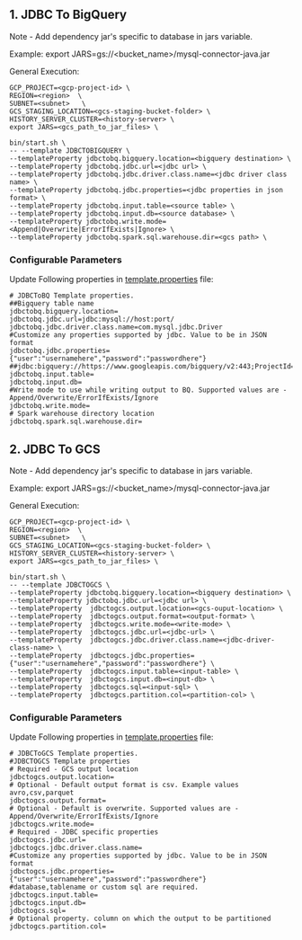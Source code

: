 ## 1. JDBC To BigQuery

Note - Add dependency jar's specific to database in jars variable. 

Example: export JARS=gs://<bucket_name>/mysql-connector-java.jar

General Execution:

```
GCP_PROJECT=<gcp-project-id> \
REGION=<region>  \
SUBNET=<subnet>   \
GCS_STAGING_LOCATION=<gcs-staging-bucket-folder> \
HISTORY_SERVER_CLUSTER=<history-server> \
export JARS=<gcs_path_to_jar_files> \

bin/start.sh \
-- --template JDBCTOBIGQUERY \
--templateProperty jdbctobq.bigquery.location=<bigquery destination> \
--templateProperty jdbctobq.jdbc.url=<jdbc url> \
--templateProperty jdbctobq.jdbc.driver.class.name=<jdbc driver class name> \
--templateProperty jdbctobq.jdbc.properties=<jdbc properties in json format> \
--templateProperty jdbctobq.input.table=<source table> \
--templateProperty jdbctobq.input.db=<source database> \
--templateProperty jdbctobq.write.mode=<Append|Overwrite|ErrorIfExists|Ignore> \
--templateProperty jdbctobq.spark.sql.warehouse.dir=<gcs path> \
```

### Configurable Parameters
Update Following properties in  [template.properties](../../../../../../../resources/template.properties) file:
```
# JDBCToBQ Template properties.
##Bigquery table name
jdbctobq.bigquery.location=
jdbctobq.jdbc.url=jdbc:mysql://host:port/
jdbctobq.jdbc.driver.class.name=com.mysql.jdbc.Driver
#Customize any properties supported by jdbc. Value to be in JSON format
jdbctobq.jdbc.properties={"user":"usernamehere","password":"passwordhere"}
##jdbc:bigquery://https://www.googleapis.com/bigquery/v2:443;ProjectId=nsadineni;OAuthType=1;
jdbctobq.input.table=
jdbctobq.input.db=
#Write mode to use while writing output to BQ. Supported values are - Append/Overwrite/ErrorIfExists/Ignore
jdbctobq.write.mode=
# Spark warehouse directory location
jdbctobq.spark.sql.warehouse.dir=
```


## 2. JDBC To GCS

Note - Add dependency jar's specific to database in jars variable.

Example: export JARS=gs://<bucket_name>/mysql-connector-java.jar

General Execution:

```
GCP_PROJECT=<gcp-project-id> \
REGION=<region>  \
SUBNET=<subnet>   \
GCS_STAGING_LOCATION=<gcs-staging-bucket-folder> \
HISTORY_SERVER_CLUSTER=<history-server> \
export JARS=<gcs_path_to_jar_files> \

bin/start.sh \
-- --template JDBCTOGCS \
--templateProperty jdbctobq.bigquery.location=<bigquery destination> \
--templateProperty jdbctobq.jdbc.url=<jdbc url> \
--templateProperty  jdbctogcs.output.location=<gcs-ouput-location> \
--templateProperty  jdbctogcs.output.format=<output-format> \
--templateProperty  jdbctogcs.write.mode=<write-mode> \
--templateProperty  jdbctogcs.jdbc.url=<jdbc-url> \
--templateProperty  jdbctogcs.jdbc.driver.class.name=<jdbc-driver-class-name> \
--templateProperty  jdbctogcs.jdbc.properties={"user":"usernamehere","password":"passwordhere"} \
--templateProperty  jdbctogcs.input.table=<input-table> \
--templateProperty  jdbctogcs.input.db=<input-db> \
--templateProperty  jdbctogcs.sql=<input-sql> \
--templateProperty  jdbctogcs.partition.col=<partition-col> \
```

### Configurable Parameters
Update Following properties in  [template.properties](../../../../../../../resources/template.properties) file:
```
# JDBCToGCS Template properties.
#JDBCTOGCS Template properties
# Required - GCS output location
jdbctogcs.output.location=
# Optional - Default output format is csv. Example values avro,csv,parquet
jdbctogcs.output.format=
# Optional - Default is overwrite. Supported values are - Append/Overwrite/ErrorIfExists/Ignore
jdbctogcs.write.mode=
# Required - JDBC specific properties
jdbctogcs.jdbc.url=
jdbctogcs.jdbc.driver.class.name=
#Customize any properties supported by jdbc. Value to be in JSON format
jdbctogcs.jdbc.properties={"user":"usernamehere","password":"passwordhere"}
#database,tablename or custom sql are required.
jdbctogcs.input.table=
jdbctogcs.input.db=
jdbctogcs.sql=
# Optional property. column on which the output to be partitioned
jdbctogcs.partition.col=
```